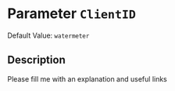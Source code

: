 # Parameter `ClientID`
Default Value: `watermeter`





## Description
Please fill me with an explanation and useful links

